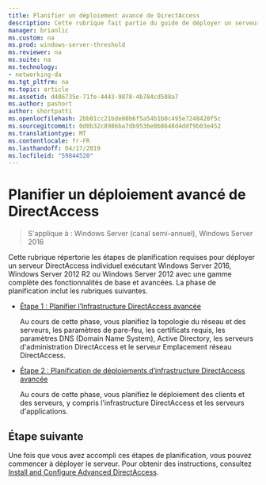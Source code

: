 ```yaml
---
title: Planifier un déploiement avancé de DirectAccess
description: Cette rubrique fait partie du guide de déployer un serveur DirectAccess unique avec les paramètres avancés pour Windows Server 2016
manager: brianlic
ms.custom: na
ms.prod: windows-server-threshold
ms.reviewer: na
ms.suite: na
ms.technology:
- networking-da
ms.tgt_pltfrm: na
ms.topic: article
ms.assetid: d486735e-71fe-4443-9878-4b784cd588a7
ms.author: pashort
author: shortpatti
ms.openlocfilehash: 2bb01cc21bde80b6f5a54b1b0c495e7248420f5c
ms.sourcegitcommit: 0d0b32c8986ba7db9536e0b8648d4ddf9b03e452
ms.translationtype: MT
ms.contentlocale: fr-FR
ms.lasthandoff: 04/17/2019
ms.locfileid: "59844520"
---
```

# <a name="plan-an-advanced-directaccess-deployment"></a>Planifier un déploiement avancé de DirectAccess

>S'applique à : Windows Server (canal semi-annuel), Windows Server 2016

Cette rubrique répertorie les étapes de planification requises pour déployer un serveur DirectAccess individuel exécutant Windows Server 2016, Windows Server 2012 R2 ou Windows Server 2012 avec une gamme complète des fonctionnalités de base et avancées. La phase de planification inclut les rubriques suivantes.  
  
-   [Étape 1 : Planifier l’Infrastructure DirectAccess avancée](da-adv-plan-s1-infrastructure.md)  
  
    Au cours de cette phase, vous planifiez la topologie du réseau et des serveurs, les paramètres de pare-feu, les certificats requis, les paramètres DNS (Domain Name System), Active Directory, les serveurs d'administration DirectAccess et le serveur Emplacement réseau DirectAccess.  
  
-   [Étape 2 : Planification de déploiements d’infrastructure DirectAccess avancée](da-adv-plan-s2-deployments.md)  
  
    Au cours de cette phase, vous planifiez le déploiement des clients et des serveurs, y compris l'infrastructure DirectAccess et les serveurs d'applications.  
  
## <a name="next-step"></a>Étape suivante  
Une fois que vous avez accompli ces étapes de planification, vous pouvez commencer à déployer le serveur. Pour obtenir des instructions, consultez [Install and Configure Advanced DirectAccess](Install-and-Configure-Advanced-DirectAccess.md).  
  


